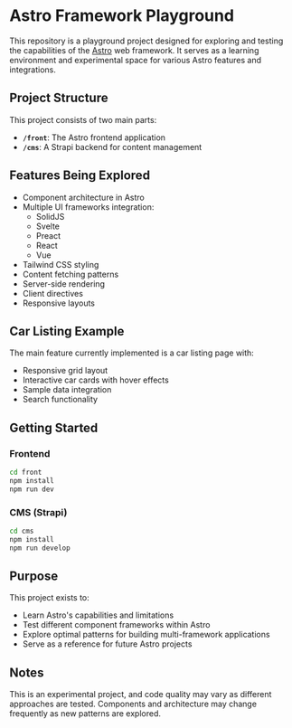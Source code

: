 # Astro Framework Playground

This repository is a playground project designed for exploring and testing the capabilities of the [Astro](https://astro.build) web framework. It serves as a learning environment and experimental space for various Astro features and integrations.

## Project Structure

This project consists of two main parts:

- **`/front`**: The Astro frontend application
- **`/cms`**: A Strapi backend for content management

## Features Being Explored

- Component architecture in Astro
- Multiple UI frameworks integration:
  - SolidJS
  - Svelte
  - Preact
  - React
  - Vue
- Tailwind CSS styling
- Content fetching patterns
- Server-side rendering
- Client directives
- Responsive layouts

## Car Listing Example

The main feature currently implemented is a car listing page with:
- Responsive grid layout
- Interactive car cards with hover effects
- Sample data integration
- Search functionality

## Getting Started

### Frontend

```bash
cd front
npm install
npm run dev
```

### CMS (Strapi)

```bash
cd cms
npm install
npm run develop
```

## Purpose

This project exists to:
- Learn Astro's capabilities and limitations
- Test different component frameworks within Astro
- Explore optimal patterns for building multi-framework applications
- Serve as a reference for future Astro projects

## Notes

This is an experimental project, and code quality may vary as different approaches are tested. Components and architecture may change frequently as new patterns are explored.